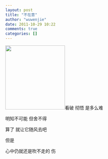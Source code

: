 ```yaml
---
layout: post
title: "不在意"
author: "wuwenjie"
date: 2011-10-29 10:22
comments: true
categories: []
---
```

<a href="http://www.wuwenjie.tk/wp-content/uploads/2011/10/捕获.jpg"><a href="http://www.wuwenjie.tk/wp-content/uploads/2011/10/捕获.jpg">
</a><img class="aligncenter size-full wp-image-214" title="她" src="http://www.wuwenjie.tk/wp-content/uploads/2011/10/捕获.jpg" alt="" width="187" height="201" /></a>看破 彻悟 是多么难

明知不可能 但舍不得

算了 就让它随风去吧

但是

心中仍就还是吹不走的 伤